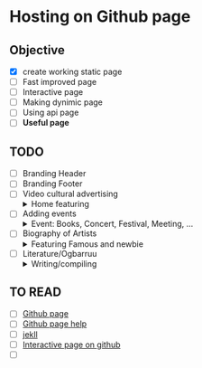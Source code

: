 # Hosting on Github page

## Objective
- [x] create working static page
- [ ] Fast improved page
- [ ] Interactive page
- [ ] Making dynimic page
- [ ] Using api page
- [ ] <b>Useful page</b>

## TODO
- [ ] Branding Header
- [ ] Branding Footer
- [ ] Video cultural advertising
      <details><summary>Home featuring</summary>
  - [ ] Background video or thumbnails
  - [ ] Putting shade important message on it
  - [ ] Overflow bkg
  </details>
- [ ] <span >Adding events<details><summary>Event: Books, Concert, Festival, Meeting, ...</summary>
  - [ ] Flowing event advertising
  - [ ] Down counter
  - [ ] Closing btn and replacing it
  </details></span>
- [ ] <span>Biography of Artists <details><summary>Featuring Famous and newbie</summary>
      - [ ] Pinning with 
            - the first paragraph
            - pic
            - read more nav</details></span>
 - [ ] <span>Literature/Ogbarruu <details><summary>Writing/compiling</summary>
      - [ ] Asoosama
      - [ ] Oromo folks (& Sheeko)
      - [ ] Hibboo
      - [ ] Baacoo
      - [ ] Mammaaksa</details>

  
## TO READ

- [ ] <a href="https://pages.github.com/">Github page</a>
- [ ] <a href="https://help.github.com/articles/what-is-github-pages/">Github page help</a>
- [ ] <a href="https://jekyllrb.com/">jekll</a>
- [ ] <a href="https://github.com/github/government.github.com">Interactive page on github</a>
- [ ] <a href=""></a>
